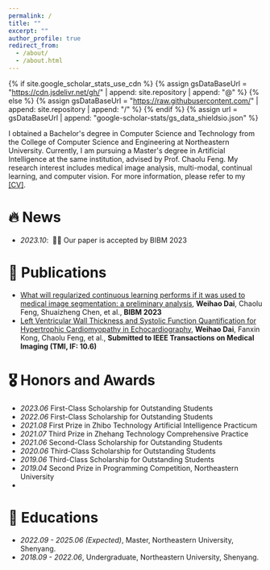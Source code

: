 ```yaml
---
permalink: /
title: ""
excerpt: ""
author_profile: true
redirect_from: 
  - /about/
  - /about.html
---
```


{% if site.google_scholar_stats_use_cdn %}
{% assign gsDataBaseUrl = "https://cdn.jsdelivr.net/gh/" | append: site.repository | append: "@" %}
{% else %}
{% assign gsDataBaseUrl = "https://raw.githubusercontent.com/" | append: site.repository | append: "/" %}
{% endif %}
{% assign url = gsDataBaseUrl | append: "google-scholar-stats/gs_data_shieldsio.json" %}

<span class='anchor' id='about-me'></span>

I obtained a Bachelor's degree in Computer Science and Technology from the College of Computer Science and Engineering at Northeastern University. Currently, I am pursuing a Master's degree in Artificial Intelligence at the same institution, advised by Prof. Chaolu Feng. My research interest includes medical image analysis, multi-modal, continual learning, and computer vision. For more information, please refer to my [\[CV\]](https://dwh649821599.github.io/cv.pdf).

# 🔥 News
- *2023.10*: &nbsp;🎉🎉 Our paper is accepted by BIBM 2023

# 📝 Publications 
- [What will regularized continuous learning performs if it was used to medical image segmentation: a preliminary analysis](https://ieeexplore.ieee.org/abstract/document/10385386), **Weihao Dai**, Chaolu Feng, Shuaizheng Chen, et al., **BIBM 2023**
- [Left Ventricular Wall Thickness and Systolic Function Quantification for Hypertrophic Cardiomyopathy in Echocardiography](), **Weihao Dai**, Fanxin Kong, Chaolu Feng, et al., **Submitted to IEEE Transactions on Medical Imaging (TMI, IF: 10.6)**

# 🎖 Honors and Awards
- *2023.06* First-Class Scholarship for Outstanding Students
- *2022.06* First-Class Scholarship for Outstanding Students
- *2021.08* First Prize in Zhibo Technology Artificial Intelligence Practicum
- *2021.07* Third Prize in Zhehang Technology Comprehensive Practice
- *2021.06* Second-Class Scholarship for Outstanding Students
- *2020.06* Third-Class Scholarship for Outstanding Students
- *2019.06* Third-Class Scholarship for Outstanding Students
- *2019.04* Second Prize in Programming Competition, Northeastern University
- 
# 📖 Educations
- *2022.09 - 2025.06 (Expected)*, Master, Northeastern University, Shenyang. 
- *2018.09 - 2022.06*, Undergraduate, Northeastern University, Shenyang.
